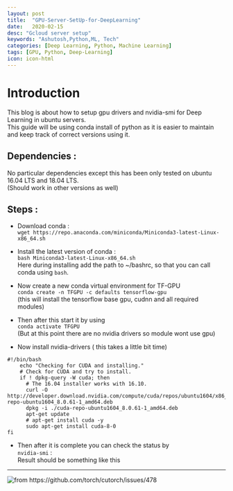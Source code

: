 ```yaml
---
layout: post
title:  "GPU-Server-SetUp-for-DeepLearning"
date:   2020-02-15
desc: "Gcloud server setup"
keywords: "Ashutosh,Python,ML, Tech"
categories: [Deep Learning, Python, Machine Learning]
tags: [GPU, Python, Deep-Learning]
icon: icon-html
---
```


# Introduction 
This blog is about how to setup gpu drivers and nvidia-smi for Deep Learning in ubuntu servers.        
This guide will be using conda install of python as it is easier to maintain and keep track of correct versions using it.

## Dependencies :
No particular dependencies except this has been only tested on ubuntu 16.04 LTS and 18.04 LTS.        
(Should work in other versions as well)

## Steps : 
- Download conda :        
`wget https://repo.anaconda.com/miniconda/Miniconda3-latest-Linux-x86_64.sh`

- Install the latest version of conda :       
`bash Miniconda3-latest-Linux-x86_64.sh`            
Here during installing add the path to ~/bashrc, so that you can call conda using `bash`.

- Now create a new conda virtual environment for TF-GPU       
`conda create -n TFGPU -c defaults tensorflow-gpu`   
(this will install the tensorflow base gpu, cudnn and all required modules)

- Then after this start it by using    
`conda activate TFGPU`       
(But at this point there are no nvidia drivers so module wont use gpu)

- Now install nvidia-drivers ( this takes a little bit time)

```
#!/bin/bash                
	echo "Checking for CUDA and installing."          
	# Check for CUDA and try to install.             
	if ! dpkg-query -W cuda; then
	  # The 16.04 installer works with 16.10.
	  curl -O http://developer.download.nvidia.com/compute/cuda/repos/ubuntu1604/x86_64/cuda-repo-ubuntu1604_8.0.61-1_amd64.deb
	  dpkg -i ./cuda-repo-ubuntu1604_8.0.61-1_amd64.deb
	  apt-get update
	  # apt-get install cuda -y
	  sudo apt-get install cuda-8-0
fi
```

- Then after it is complete you can check the status by   
`nvidia-smi` :    
Result should be something like this 
------------------------------------------------



![from https://github.com/torch/cutorch/issues/478 ](https://camo.githubusercontent.com/98d45361d9e667750865d2b2574d22921b875214/68747470733a2f2f7331342e706f7374696d672e696f2f36686d7a656f616f782f696d6167652e706e67)

